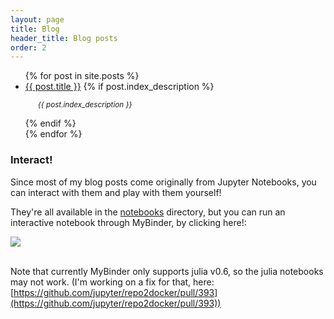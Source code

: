 ```yaml
---
layout: page
title: Blog
header_title: Blog posts
order: 2
---
```

<style>
.post-description {
  display: block;
  margin-left: 20px;
  line-height: 100%;
  width: 75%;
}
</style>

<ul>
  {% for post in site.posts %}
    <li>
      <a href="{{ post.url }}">{{ post.title }}</a>
      {% if post.index_description %}
        <p class="post-description"><small><i>{{ post.index_description }}</i></small></p>
      {% endif %}
    </li>
  {% endfor %}
</ul>

<div class="seperator"> </div>

<h3 id="Interact">Interact!</h3>
Since most of my blog posts come originally from Jupyter Notebooks, you can
interact with them and play with them yourself!

They're all available in the [notebooks](/notebooks) directory, but
you can run an interactive notebook through MyBinder, by clicking here!:

<a href="https://mybinder.org/v2/gh/nhdaly/nhdaly.github.io/master?filepath=notebooks"><img src="https://mybinder.org/badge.svg"/></a>

<br>Note that currently MyBinder only supports julia v0.6, so the julia
notebooks may not work. (I'm working on a fix for that, here:
  [https://github.com/jupyter/repo2docker/pull/393](https://github.com/jupyter/repo2docker/pull/393))

